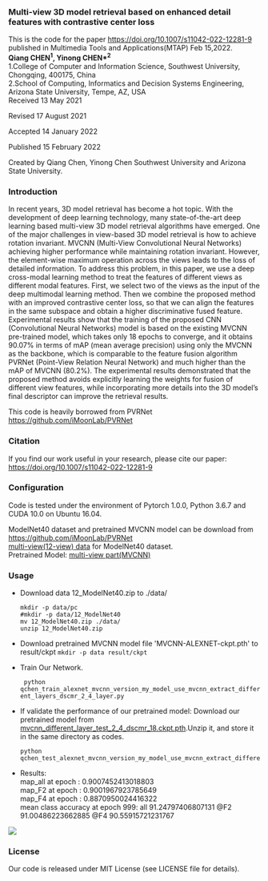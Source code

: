 

### Multi-view 3D model retrieval based on enhanced detail features with contrastive center loss

This is the code for the paper https://doi.org/10.1007/s11042-022-12281-9 published in  Multimedia Tools and Applications(MTAP) Feb 15,2022.<br>
**Qiang CHEN<sup>1</sup>, Yinong CHEN\*<sup>2</sup><br>**
1.College of Computer and Information Science, Southwest University, Chongqing, 400175, China<br>
2.School of Computing, Informatics and Decision Systems Engineering, Arizona State University, Tempe, AZ, USA<br>
Received
13 May 2021

Revised
17 August 2021

Accepted
14 January 2022

Published
15 February 2022

Created by Qiang Chen, Yinong Chen Southwest University and Arizona State University.


### Introduction
In recent years, 3D model retrieval has become a hot topic. With the development of deep learning technology, many state-of-the-art deep learning based multi-view 3D model retrieval algorithms have emerged. One of the major challenges in view-based 3D model retrieval is how to achieve rotation invariant. MVCNN (Multi-View Convolutional Neural Networks) achieving higher performance while maintaining rotation invariant. However, the element-wise maximum operation across the views leads to the loss of detailed information. To address this problem, in this paper, we use a deep cross-modal learning method to treat the features of different views as different modal features. First, we select two of the views as the input of the deep multimodal learning method. Then we combine the proposed method with an improved contrastive center loss, so that we can align the features in the same subspace and obtain a higher discriminative fused feature. Experimental results show that the training of the proposed CNN (Convolutional Neural Networks) model is based on the existing MVCNN pre-trained model, which takes only 18 epochs to converge, and it obtains 90.07% in terms of mAP (mean average precision) using only the MVCNN as the backbone, which is comparable to the feature fusion algorithm PVRNet (Point-View Relation Neural Network) and much higher than the mAP of MVCNN (80.2%). The experimental results demonstrated that the proposed method avoids explicitly learning the weights for fusion of different view features, while incorporating more details into the 3D model’s final descriptor can improve the retrieval results.<br>

This code is heavily borrowed from PVRNet https://github.com/iMoonLab/PVRNet

### Citation
If you find our work useful in your research, please cite our paper:
https://doi.org/10.1007/s11042-022-12281-9


### Configuration
Code is tested under the environment of Pytorch 1.0.0, Python 3.6.7 and CUDA 10.0 on Ubuntu 16.04.

ModelNet40 dataset and pretrained MVCNN model can be download from https://github.com/iMoonLab/PVRNet <br>
[multi-view(12-view) data](https://drive.google.com/file/d/12JbIPLvcSUsMjxb_CZYXI8xQK2UKosio/view?usp=sharing) for ModelNet40 dataset.<br>
Pretrained Model: [multi-view part(MVCNN)](https://drive.google.com/file/d/1dZG7XojtPS9Cl5aaH4iWXA_N2PximB6i/view?usp=sharing)<br>

### Usage
+ Download data 12_ModelNet40.zip to ./data/
    ```
    mkdir -p data/pc
    #mkdir -p data/12_ModelNet40
    mv 12_ModelNet40.zip ./data/
    unzip 12_ModelNet40.zip

    ```
+ Download pretrained MVCNN model file 'MVCNN-ALEXNET-ckpt.pth' to result/ckpt
    ```mkdir -p data result/ckpt```
    
+ Train Our Network.

    ``` python qchen_train_alexnet_mvcnn_version_my_model_use_mvcnn_extract_different_layers_dscmr_2_4_layer.py```

+ If validate the performance of our pretrained model:
    Download our pretrained model  from <a href='http://computer.swu.edu.cn/r/cms/computer/computer/images/mvcnn_different_layer_test_2_4_dscmr_18.ckpt.zip'>mvcnn_different_layer_test_2_4_dscmr_18.ckpt.pth</a>.Unzip it, and store it in the same directory as codes.
    ```
    python qchen_test_alexnet_mvcnn_version_my_model_use_mvcnn_extract_different_layers_dscmr_2_4_layer.py
    ```

+ Results:<br>
    map_all at epoch : 0.9007452413018803<br>
    map_F2 at epoch : 0.9001967923785649<br>
    map_F4 at epoch : 0.8870950024416322<br>
    mean class accuracy at epoch 999: all 91.24797406807131  @F2 91.00486223662885 @F4 90.55915721231767<br>
<img src='http://computer.swu.edu.cn/r/cms/computer/computer/images/pr_result.png'>

### License
Our code is released under MIT License (see LICENSE file for details).


    
